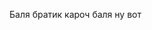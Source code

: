 Баля братик кароч баля ну вот

<!---
vernoji/vernoji is a ✨ special ✨ repository because its `README.md` (this file) appears on your GitHub profile.
You can click the Preview link to take a look at your changes.
--->
